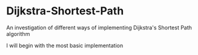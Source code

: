 # Dijkstra-Shortest-Path
An investigation of different ways of implementing Dijkstra's Shortest Path algorithm

I will begin with the most basic implementation
